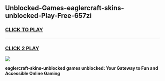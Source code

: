 
## Unblocked-Games-eaglercraft-skins-unblocked-Play-Free-657zi
<h3>
<a href="https://premium76.site?title=eaglercraft-skins-unblocked&ref=10A">CLICK TO PLAY</a></h3>
<hr>

<h3>
<a href="https://premium76.site?title=eaglercraft-skins-unblocked&ref=10A">CLICK 2 PLAY</a>
  
</h3>

<a href="https://premium76.site?title=eaglercraft-skins-unblocked&ref=10A"><img src="https://clearcache.store/games.png"></a>


**eaglercraft-skins-unblocked games unblocked: Your Gateway to Fun and Accessible Online Gaming**
